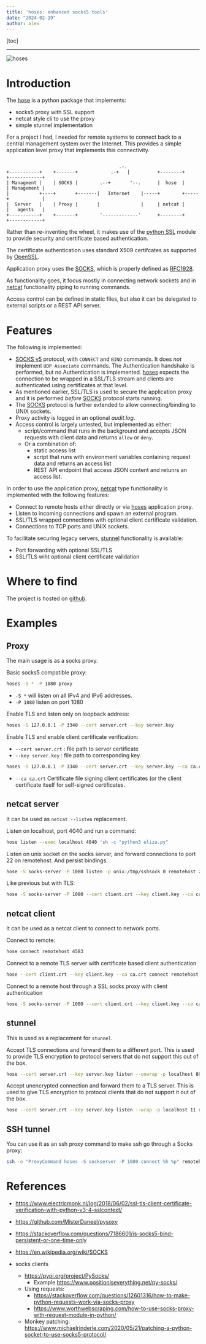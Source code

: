 ```yaml
---
title: 'hoses: enhanced socks5 tools'
date: "2024-02-19"
author: alex
---
```

[toc]
***
![hoses]({static}/images/2024/hose_64x64.png)


# Introduction

The [hose][hoses] is a python package that implements:

- socks5 proxy with SSL support
- netcat style cli to use the proxy
- simple stunnel implementation

For a project I had, I needed for remote systems to connect back to a central
management system over the Internet.  This provides a simple application level
proxy that implements this connectivity.

```lineart

                                         .-.      
+-----------+    +-------+            .-+   |          +--------+     +------------+
| Managment |    | SOCKS |        .--+       '--.      |  hose  |     | Management |
|           +----+       +-------|   Internet    |-----+        +-----+            |
|  Server   |    | Proxy |       |               |     | netcat |     |   agents   |
+-----------+    +-------+        '-------------'      +--------+     +------------+

```

Rather than re-inventing the wheel, it makes use of the [python SSL][pyssl] module 
to provide security and certificate based authentication.

The certificate authentication uses standard X509 certifcates as supported by
[OpenSSL][openssl].

Application proxy uses the [SOCKS][SOCKS], which is properly defined as [RFC1928][rfc].

As functionality goes, it focus mostly in connecting network sockets and in [netcat][nc]
functionality piping to running commands.

Access control can be defined in static files, but also it can be delegated to external
scripts or a REST API server.

# Features

The following is implemented:

- [SOCKS v5][SOCKS] protocol, with `CONNECT` and `BIND` commands.  It does *not* implement
  `UDP Associate` commands.  The Authentication handshake is performed, but no Authentication
  is implemented.  [hoses][hoses] expects the connection to be wrapped in a SSL/TLS stream
  and clients are authenticated using certificates at that level.
- As mentioned earlier, SSL/TLS is used to secure the application proxy and it is performed
  *before* [SOCKS][SOCKS] protocol starts running.
- The [SOCKS][SOCKS] protocol is further extended to allow connecting/binding to UNIX sockets.
- Proxy activity is logged in an optional _audit.log_.
- Access control is largely untested, but implemented as either:
  - script/command that runs in the background and accepts JSON requests with client data
    and returns `allow` or `deny`.
  - Or a combination of:
    - static access list
    - script that runs with environment variables containing request data and returns an access list
    - REST API endpoint that access JSON content and retunrs an access list.

In order to use the application proxy, [netcat][nc] type functionality is implemented
with the following features:

- Connect to remote hosts either directly or via [hoses][hoses] application proxy.
- Listen to incoming connections and spawn an external program.
- SSL/TLS wrapped connections with optional client certificate validation.
- Connections to TCP ports and UNIX sockets.

To facilitate securing legacy servers, [stunnel][tun] functionality is available:

- Port forwarding with optional SSL/TLS
- SSL/TLS wiht optional client certificate validation
 

# Where to find

The project is hosted on [github][hoses].


# Examples

## Proxy

The main usage is as a socks proxy.

Basic socks5 compatible proxy:

```bash
hoses -S * -P 1080 proxy
```
- `-S *` will listen on all IPv4 and IPv6 addresses.
- `-P 1080` listen on port 1080

Enable TLS and listen only on loopback address:

```bash
hoses -S 127.0.0.1 -P 3340 --cert server.crt --key server.key
```
Enable TLS and enable client certificate verification:
- `--cert server.crt` : file path to server certificate
- `--key server.key` : file path to corresponding key.

```bash
hoses -S 127.0.0.1 -P 3340 --cert server.crt --key server.key --ca ca.crt
```
- `--ca ca.crt` Certificate file signing client certificates (or the client
  certificate itself for self-signed certificates.

## netcat server

It can be used as `netcat --listen` replacement.

Listen on localhost, port 4040 and run a command:

```bash
hose listen --exec localhost 4040 'sh -c "python3 eliza.py"
```

Listen on unix socket on the socks server, and forward
connections to port 22 on remotehost.  And persist bindings.

```bash
hose -S socks-server -P 1080 listen -p unix:/tmp/sshsock 0 remotehost 22
```

Like previous but with TLS:

```bash
hose -S socks-server -P 1080 --cert client.crt --key client.key --ca ca.crt listen -p unix:/tmp/sshsock 0 remotehost 22
```

## netcat client

It can be used as a netcat client to connect to network ports.

Connect to remote:
```bash
hose connect remotehost 4583
```

Connect to a remote TLS server with certificate based client authentication
```bash
hose --cert client.crt --key client.key --ca ca.crt connect remotehost 4583
```

Connect to a remote host through a SSL socks proxy with client authentication
```bash
hose -S socks-server -P 1080 --cert client.crt --key client.key --ca ca.crt connect remotehost 4583
```

## stunnel

This is used as a replacement for `stunnel`.

Accept TLS connections and forward them to a different port.  This is used
to provide TLS encryption to protocol servers that do not support this
out of the box.

```bash
hose --cert server.crt --key server.key listen --unwrap -p localhost 8011 remotehost 11
```

Accept unencrypted connection and forward them to a TLS server.  This is used to
give TLS encryption to protocol clients that do not support it out of the box.
```bash
hose --cert server.crt --key server.key listen --wrap -p localhost 11 remotehost 8011
```

## SSH tunnel
You can use it as an ssh proxy command to make ssh go through a Socks
proxy:

```bash
ssh -o "ProxyCommand hoses -S sockserver -P 1080 connect %h %p" remotehost
```


# References

- https://www.electricmonk.nl/log/2018/06/02/ssl-tls-client-certificate-verification-with-python-v3-4-sslcontext/
- https://github.com/MisterDaneel/pysoxy
- https://stackoverflow.com/questions/7186601/is-socks5-bind-persistent-or-one-time-only
- https://en.wikipedia.org/wiki/SOCKS
- socks clients
  - https://pypi.org/project/PySocks/
    - Example https://www.positioniseverything.net/py-socks/
  - Using requests:
    - https://stackoverflow.com/questions/12601316/how-to-make-python-requests-work-via-socks-proxy
    - https://www.worthwebscraping.com/how-to-use-socks-proxy-with-request-module-in-python/
  - Monkey patching: https://www.michaelrinderle.com/2020/05/21/patching-a-python-socket-to-use-socks5-protocol/


  [hoses]: https://github.com/TortugaLabs/hoses
  [pyssl]: https://docs.python.org/3/library/ssl.html
  [openssl]: https://www.openssl.org/
  [SOCKS]: https://en.wikipedia.org/wiki/SOCKS
  [rfc]: https://datatracker.ietf.org/doc/html/rfc1928
  [nc]: https://en.wikipedia.org/wiki/Netcat
  [tun]: https://www.stunnel.org/